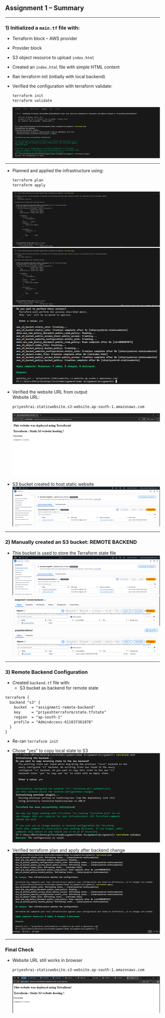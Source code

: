 ## Assignment 1 – Summary
---

### 1) Initialized a `main.tf` file with:

- Terraform block – AWS provider
- Provider block 
- S3 object resource to upload `index.html`

- Created an `index.html` file with simple HTML content

- Ran terraform init (initially with local backend)

- Verified the configuration with terraform validate:
  ```
  terraform init  
  terraform validate
  ```
  <!-- ![init and validate](./ass1images/screenshot_2025_06_14_135243.png) -->
  ![init and validate](./ass1images/Screenshot%202025-06-14%20135243.png)

---

- Planned and applied the infrastructure using:
  ```
  terraform plan  
  terraform apply
  ```
  ![plan 1](./ass1images/Screenshot%202025-06-14%20135306.png)  
  ![plan 2](./ass1images/Screenshot%202025-06-14%20135345.png)  
  ![plan 3](./ass1images/Screenshot%202025-06-14%20135403.png)

- Verified the website URL from output  
  Website URL:  
  ```
  priyeshrai-staticwebsite.s3-website.ap-south-1.amazonaws.com
  ```
  ![website output](./ass1images/Screenshot%202025-06-14%20135118.png)

- S3 bucket created to host static website  
  ![s3 bucket](./ass1images/Screenshot%202025-06-14%20135635.png)

---

### 2) Manually created an S3 bucket: **REMOTE BACKEND**

- This bucket is used to store the Terraform state file  
  ![backend bucket 1](./ass1images/Screenshot%202025-06-14%20142745.png)  
  ![backend bucket 2](./ass1images/Screenshot%202025-06-14%20142709.png)  
  ![backend bucket 3](./ass1images/Screenshot%202025-06-14%20142720.png)

---

### 3) Remote Backend Configuration

- Created `backend.tf` file with:  
  - S3 bucket as backend for remote state

```hcl
terraform {
  backend "s3" {
    bucket  = "assignmet1-remote-backend"  
    key     = "priyeshterraform/state.tfstate"
    region  = "ap-south-1"
    profile = "AdminAccess-611837361078"
  }
}
```

- Re-ran `terraform init`

- Chose "yes" to copy local state to S3  
  ![re-init](./ass1images/Screenshot%202025-06-14%20142915.png)

- Verified terraform plan and apply after backend change  
  ![final apply](./ass1images/Screenshot%202025-06-14%20142935.png)

---

### Final Check

- Website URL still works in browser  
  ```
  priyeshrai-staticwebsite.s3-website.ap-south-1.amazonaws.com
  ```
  ![website after backend](./ass1images/Screenshot%202025-06-14%20142637.png)
